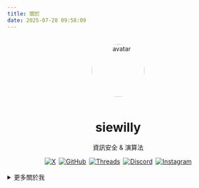 ```yaml
---
title: 關於
date: 2025-07-28 09:58:09
---
```


<style>
a[target="_blank"]::after,
a.external-link::after {
  display: none !important;
  content: none !important;
}
a img:hover {
  transform: scale(1.05);
  transition: transform 0.3s ease;
}
@media (max-width: 480px) {
  div[style*="display:flex"] {
    flex-direction: column;
    align-items: center;
  }
}
</style>
<br>
<div align="center">
  <img src="/img/avatar.webp" alt="avatar" width="120" style="border-radius:50%;margin-bottom:1em;" />
  <h1>siewilly</h1>
  <p>資訊安全 & 演算法</p>
  <div style="display:flex;justify-content:center;flex-wrap:wrap;gap:0.5em;">
    <a href="" target="_blank">
      <img src="https://img.shields.io/badge/X-000000?style=for-the-badge&logo=x&logoColor=white" alt="X" />
    </a>
    <a href="" target="_blank">
      <img src="https://img.shields.io/badge/GitHub-181717?style=for-the-badge&logo=github&logoColor=white" alt="GitHub" />
    </a>
    <a href="" target="_blank">
      <img src="https://img.shields.io/badge/Threads-000000?style=for-the-badge&logo=threads&logoColor=white" alt="Threads" />
    </a>
    <a href="" target="_blank">
      <img src="https://img.shields.io/badge/Discord-5865F2?style=for-the-badge&logo=discord&logoColor=white" alt="Discord" />
    </a>
    <a href="" target="_blank">
      <img src="https://img.shields.io/badge/Instagram-E4405F?style=for-the-badge&logo=instagram&logoColor=white" alt="Instagram" />
    </a>
  </div>
</div>

</br>

<details>
<summary>更多關於我</summary>

</details>
